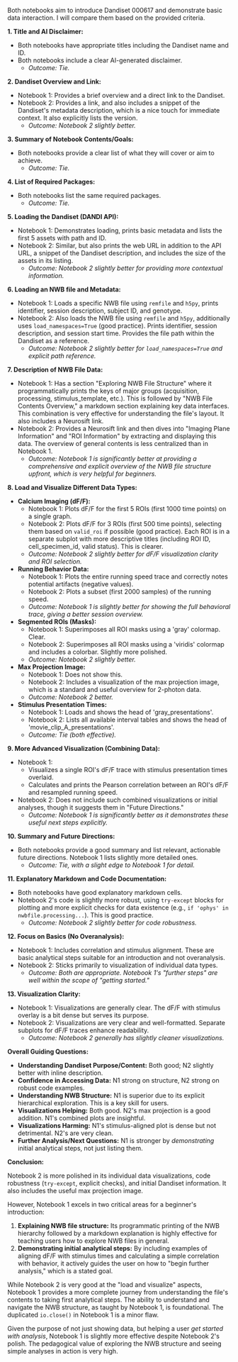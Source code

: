 Both notebooks aim to introduce Dandiset 000617 and demonstrate basic data interaction. I will compare them based on the provided criteria.

**1. Title and AI Disclaimer:**
*   Both notebooks have appropriate titles including the Dandiset name and ID.
*   Both notebooks include a clear AI-generated disclaimer.
    *   *Outcome: Tie.*

**2. Dandiset Overview and Link:**
*   Notebook 1: Provides a brief overview and a direct link to the Dandiset.
*   Notebook 2: Provides a link, and also includes a snippet of the Dandiset's metadata description, which is a nice touch for immediate context. It also explicitly lists the version.
    *   *Outcome: Notebook 2 slightly better.*

**3. Summary of Notebook Contents/Goals:**
*   Both notebooks provide a clear list of what they will cover or aim to achieve.
    *   *Outcome: Tie.*

**4. List of Required Packages:**
*   Both notebooks list the same required packages.
    *   *Outcome: Tie.*

**5. Loading the Dandiset (DANDI API):**
*   Notebook 1: Demonstrates loading, prints basic metadata and lists the first 5 assets with path and ID.
*   Notebook 2: Similar, but also prints the web URL in addition to the API URL, a snippet of the Dandiset description, and includes the size of the assets in its listing.
    *   *Outcome: Notebook 2 slightly better for providing more contextual information.*

**6. Loading an NWB file and Metadata:**
*   Notebook 1: Loads a specific NWB file using `remfile` and `h5py`, prints identifier, session description, subject ID, and genotype.
*   Notebook 2: Also loads the NWB file using `remfile` and `h5py`, additionally uses `load_namespaces=True` (good practice). Prints identifier, session description, and session start time. Provides the file path within the Dandiset as a reference.
    *   *Outcome: Notebook 2 slightly better for `load_namespaces=True` and explicit path reference.*

**7. Description of NWB File Data:**
*   Notebook 1: Has a section "Exploring NWB File Structure" where it programmatically prints the keys of major groups (acquisition, processing, stimulus_template, etc.). This is followed by "NWB File Contents Overview," a markdown section explaining key data interfaces. This combination is very effective for understanding the file's layout. It also includes a Neurosift link.
*   Notebook 2: Provides a Neurosift link and then dives into "Imaging Plane Information" and "ROI Information" by extracting and displaying this data. The overview of general contents is less centralized than in Notebook 1.
    *   *Outcome: Notebook 1 is significantly better at providing a comprehensive and explicit overview of the NWB file structure upfront, which is very helpful for beginners.*

**8. Load and Visualize Different Data Types:**
*   **Calcium Imaging (dF/F):**
    *   Notebook 1: Plots dF/F for the first 5 ROIs (first 1000 time points) on a single graph.
    *   Notebook 2: Plots dF/F for 3 ROIs (first 500 time points), selecting them based on `valid_roi` if possible (good practice). Each ROI is in a separate subplot with more descriptive titles (including ROI ID, cell_specimen_id, valid status). This is clearer.
    *   *Outcome: Notebook 2 slightly better for dF/F visualization clarity and ROI selection.*
*   **Running Behavior Data:**
    *   Notebook 1: Plots the entire running speed trace and correctly notes potential artifacts (negative values).
    *   Notebook 2: Plots a subset (first 2000 samples) of the running speed.
    *   *Outcome: Notebook 1 is slightly better for showing the full behavioral trace, giving a better session overview.*
*   **Segmented ROIs (Masks):**
    *   Notebook 1: Superimposes all ROI masks using a 'gray' colormap. Clear.
    *   Notebook 2: Superimposes all ROI masks using a 'viridis' colormap and includes a colorbar. Slightly more polished.
    *   *Outcome: Notebook 2 slightly better.*
*   **Max Projection Image:**
    *   Notebook 1: Does not show this.
    *   Notebook 2: Includes a visualization of the max projection image, which is a standard and useful overview for 2-photon data.
    *   *Outcome: Notebook 2 better.*
*   **Stimulus Presentation Times:**
    *   Notebook 1: Loads and shows the head of 'gray_presentations'.
    *   Notebook 2: Lists all available interval tables and shows the head of 'movie_clip_A_presentations'.
    *   *Outcome: Tie (both effective).*

**9. More Advanced Visualization (Combining Data):**
*   Notebook 1:
    *   Visualizes a single ROI's dF/F trace with stimulus presentation times overlaid.
    *   Calculates and prints the Pearson correlation between an ROI's dF/F and resampled running speed.
*   Notebook 2: Does not include such combined visualizations or initial analyses, though it suggests them in "Future Directions."
    *   *Outcome: Notebook 1 is significantly better as it demonstrates these useful next steps explicitly.*

**10. Summary and Future Directions:**
*   Both notebooks provide a good summary and list relevant, actionable future directions. Notebook 1 lists slightly more detailed ones.
    *   *Outcome: Tie, with a slight edge to Notebook 1 for detail.*

**11. Explanatory Markdown and Code Documentation:**
*   Both notebooks have good explanatory markdown cells.
*   Notebook 2's code is slightly more robust, using `try-except` blocks for plotting and more explicit checks for data existence (e.g., `if 'ophys' in nwbfile.processing...`). This is good practice.
    *   *Outcome: Notebook 2 slightly better for code robustness.*

**12. Focus on Basics (No Overanalysis):**
*   Notebook 1: Includes correlation and stimulus alignment. These are basic analytical steps suitable for an introduction and not overanalysis.
*   Notebook 2: Sticks primarily to visualization of individual data types.
    *   *Outcome: Both are appropriate. Notebook 1's "further steps" are well within the scope of "getting started."*

**13. Visualization Clarity:**
*   Notebook 1: Visualizations are generally clear. The dF/F with stimulus overlay is a bit dense but serves its purpose.
*   Notebook 2: Visualizations are very clear and well-formatted. Separate subplots for dF/F traces enhance readability.
    *   *Outcome: Notebook 2 generally has slightly cleaner visualizations.*

**Overall Guiding Questions:**

*   **Understanding Dandiset Purpose/Content:** Both good; N2 slightly better with inline description.
*   **Confidence in Accessing Data:** N1 strong on structure, N2 strong on robust code examples.
*   **Understanding NWB Structure:** N1 is superior due to its explicit hierarchical exploration. This is a key skill for users.
*   **Visualizations Helping:** Both good. N2's max projection is a good addition. N1's combined plots are insightful.
*   **Visualizations Harming:** N1's stimulus-aligned plot is dense but not detrimental. N2's are very clean.
*   **Further Analysis/Next Questions:** N1 is stronger by *demonstrating* initial analytical steps, not just listing them.

**Conclusion:**

Notebook 2 is more polished in its individual data visualizations, code robustness (`try-except`, explicit checks), and initial Dandiset information. It also includes the useful max projection image.

However, Notebook 1 excels in two critical areas for a beginner's introduction:
1.  **Explaining NWB file structure:** Its programmatic printing of the NWB hierarchy followed by a markdown explanation is highly effective for teaching users how to explore NWB files in general.
2.  **Demonstrating initial analytical steps:** By including examples of aligning dF/F with stimulus times and calculating a simple correlation with behavior, it actively guides the user on how to "begin further analysis," which is a stated goal.

While Notebook 2 is very good at the "load and visualize" aspects, Notebook 1 provides a more complete journey from understanding the file's contents to taking first analytical steps. The ability to understand and navigate the NWB structure, as taught by Notebook 1, is foundational. The duplicated `io.close()` in Notebook 1 is a minor flaw.

Given the purpose of not just showing data, but helping a user *get started with analysis*, Notebook 1 is slightly more effective despite Notebook 2's polish. The pedagogical value of exploring the NWB structure and seeing simple analyses in action is very high.